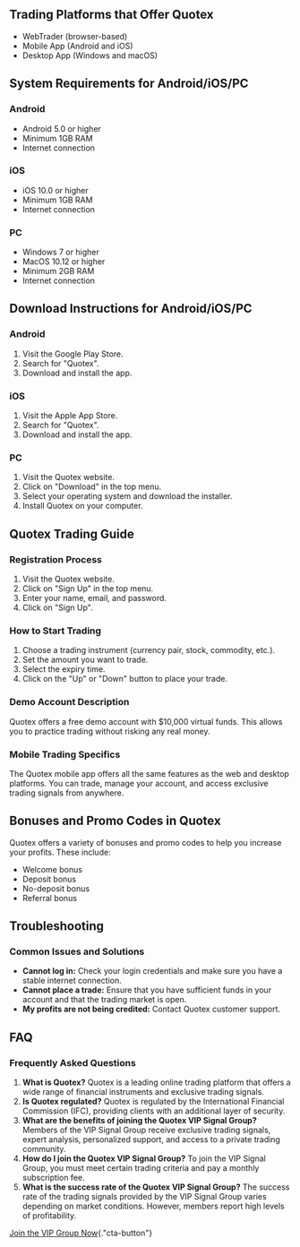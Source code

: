 ## Trading Platforms that Offer Quotex

-   WebTrader (browser-based)
-   Mobile App (Android and iOS)
-   Desktop App (Windows and macOS)

## System Requirements for Android/iOS/PC

### Android

-   Android 5.0 or higher
-   Minimum 1GB RAM
-   Internet connection

### iOS

-   iOS 10.0 or higher
-   Minimum 1GB RAM
-   Internet connection

### PC

-   Windows 7 or higher
-   MacOS 10.12 or higher
-   Minimum 2GB RAM
-   Internet connection

## Download Instructions for Android/iOS/PC

### Android

1.  Visit the Google Play Store.
2.  Search for "Quotex".
3.  Download and install the app.

### iOS

1.  Visit the Apple App Store.
2.  Search for "Quotex".
3.  Download and install the app.

### PC

1.  Visit the Quotex website.
2.  Click on "Download" in the top menu.
3.  Select your operating system and download the installer.
4.  Install Quotex on your computer.

## Quotex Trading Guide

### Registration Process

1.  Visit the Quotex website.
2.  Click on "Sign Up" in the top menu.
3.  Enter your name, email, and password.
4.  Click on "Sign Up".

### How to Start Trading

1.  Choose a trading instrument (currency pair, stock, commodity, etc.).
2.  Set the amount you want to trade.
3.  Select the expiry time.
4.  Click on the "Up" or "Down" button to place your trade.

### Demo Account Description

Quotex offers a free demo account with \$10,000 virtual funds. This
allows you to practice trading without risking any real money.

### Mobile Trading Specifics

The Quotex mobile app offers all the same features as the web and
desktop platforms. You can trade, manage your account, and access
exclusive trading signals from anywhere.

## Bonuses and Promo Codes in Quotex

Quotex offers a variety of bonuses and promo codes to help you increase
your profits. These include:

-   Welcome bonus
-   Deposit bonus
-   No-deposit bonus
-   Referral bonus

## Troubleshooting

### Common Issues and Solutions

-   **Cannot log in:** Check your login credentials and make sure you
    have a stable internet connection.
-   **Cannot place a trade:** Ensure that you have sufficient funds in
    your account and that the trading market is open.
-   **My profits are not being credited:** Contact Quotex customer
    support.

## FAQ

### Frequently Asked Questions

1.  **What is Quotex?** Quotex is a leading online trading platform that
    offers a wide range of financial instruments and exclusive trading
    signals.
2.  **Is Quotex regulated?** Quotex is regulated by the International
    Financial Commission (IFC), providing clients with an additional
    layer of security.
3.  **What are the benefits of joining the Quotex VIP Signal Group?**
    Members of the VIP Signal Group receive exclusive trading signals,
    expert analysis, personalized support, and access to a private
    trading community.
4.  **How do I join the Quotex VIP Signal Group?** To join the VIP
    Signal Group, you must meet certain trading criteria and pay a
    monthly subscription fee.
5.  **What is the success rate of the Quotex VIP Signal Group?** The
    success rate of the trading signals provided by the VIP Signal Group
    varies depending on market conditions. However, members report high
    levels of profitability.

[Join the VIP Group
Now](\%22https://traff.sbs/brokerqxsignup\%22){."cta-button"}

